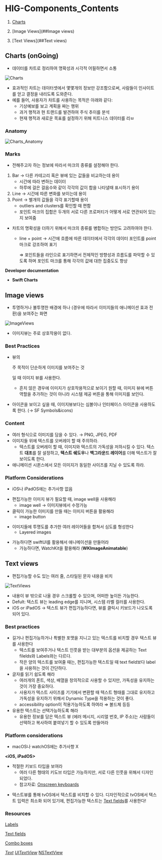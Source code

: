# HIG-Components_Contents

1. [Charts](##Charts (onGoing))

2. [Image Views](##Image views)
3. [Text Views](##Text views)



## Charts (onGoing)

- 데이터를 차트로 정리하여 명확성과 시각적 어필하면서 소통

![Charts](https://docs-assets.developer.apple.com/published/e60ec631128010abf4cf09793552a20a/components-charts-intro@2x.png)

- 효과적인 차트는 데이터셋에서 몇몇개의 정보만 강조함으로써, 사람들이 인사이트를 얻고 결정을 내리도록 도와준다.
- 예를 들어, 사용자가 차트를 사용하는 목적은 아래와 같다:
  - 기상예보를 보고 계획을 짜는 행위
  - 과거 행적과 현 트랜드를 발견하여 주식 추이를 분석
  - 현재 행적과 새로운 목표를 설정하기 위해 피트니스 데이터를 리ㅂ

### Anatomy

![Charts_Anatomy](https://docs-assets.developer.apple.com/published/99ff482fad4dd4768a7280ce055bbe5d/charts-anatomy@2x.png)

### Marks

- 전해주고자 하는 정보에 따라서 마크의 종류를 설정해야 한다.

1. Bar → 다른 카테고리 혹은 뷰에 있는 값들을 비교하는데 용이
   - 시간에 따라 변하는 데이터
   - 하루에 걸은 걸음수와 같이 각각의 값이 합을 나타낼때 표시하기 용이
2. Line → 시간에 따른 변화를 보이는데 용이
3. Point → 별개의 값들을 각각 표기할때 용이
   - outliers and clusters를 확인할 때 편함
   - 포인트 마크의 집합은 두개의 서로 다른 프로퍼티가 어떻게 서로 연관되어 있는지 보여줌

- 차트의 명확성을 더하기 위해서 마크의 종류를 병합하는 방안도 고려하여야 한다.

  - line + point → 시간에 흐름에 따른 데이터에서 각각의 데이터 포인트를 point 마크로 강조하여 표기

    ⇒ 포인트들을 라인으로 표기하면서 전체적인 방향성과 흐름도를 파악할 수 있도록 하며 포인트 마크를 통해 각각의 값에 대한 집중도도 향상

**Developer documentation**

- **Swift Charts**



## Image views

- 투명하거나 불투명한 배경에 하나 (경우에 따라서 이미지들의 애니메이션 효과 전환)을 보여주는 화면

![ImageViews](https://docs-assets.developer.apple.com/published/75a4736b08754bbd37dad68ddd0048b9/components-image-view-intro@2x.png)

- 이미지뷰는 주로 상호작용이 없다.

### Best Practices

- 뷰의 

  주 목적이 단순하게 이미지를 보여주는 것

  일 때 이미지 뷰를 사용한다.

  - 흔치 않은 경우에 이미지가 상호작용적으로 보이기 원할 때, 이미지 뷰에 버튼 역할을 추가하는 것이 아니라 시스템 제공 버튼을 통해 이미지를 보인다.

- 아이콘을 보이고 싶을 때, 이미지뷰보다는 심볼이나 인터페이스 아이콘을 사용하도록 한다. (→ SF Symbols&icons)

### Content

- 여러 형식으로 이미지를 담을 수 있다. → PNG, JPEG, PDF
- 이미지들 위에 텍스트를 오버레이 할 때 주의하라.
  - 텍스트를 오버레이 할 때, 이미지와 텍스트의 가독성을 저하시킬 수 있다. 텍스트 **대조**를 잘 설정하고, **텍스트 쉐도우**나 **백그라운드 레이어**를 더해 텍스트가 잘 보이도록 한다.
- 애니메이션 시퀸스에서 모든 이미지가 동일한 사이즈를 지닐 수 있도록 하라.

### Platform Considerations

- iOS나 iPadOS에는 추가사항 없음

**<Mac OS>**

- 편집가능한 이미지 뷰가 필요할 때, image well을 사용해라
  - image well → 이미지뷰에서 수정가능
- 클릭이 가능한 이미지를 만들 때는 이미지 버튼을 활용해라
  - image button

**<tvOS>**

- 이미지들에 투명도를 추가한 여러 레이어들을 합쳐서 심도를 형성한다
  - Layered images

**<watchOS>**

- 가능하다면 swiftUI를 활용해서 애니메이션을 만들어라
  - 가능하다면, WatchKit을 활용해라 (**WKImageAnimatable**)



## Text views

- 편집가능할 수도 있는 여러 줄, 스타일된 문자 내용을 비치

![TextViews](https://docs-assets.developer.apple.com/published/c626bcee9f9dc28ab4335f7163fd9062/components-text-view-intro@2x.png)

- 내용이 뷰 밖으로 나올 경우 스크롤할 수 있으며, 어떠한 높이든 가능한다.
- Defult: 텍스트 뷰는 leading edge를 지니며, 시스템 라벨 컬러를 사용한다.
- iOS or iPadOS → 텍스트 뷰가 편집가능하다면, 뷰를 클릭시 키보드가 나오도록 되어 있다.

### Best practices

- 길거나 편집가능하거나 특별한 포맷을 지니고 있는 텍스트를 비치할 경우 텍스트 뷰를 사용한다
  - 텍스트를 보여주거나 텍스트 인풋을 받는 대부분의 옵션을 제공하는 Text filelds와 Labels와는 다르다.
  - 작은 양의 텍스트를 보여줄 때는, 편집가능한 텍스트일 때 text field보다 label을 사용하는 것이 간단하다.
- 글자를 읽기 쉽도록 해라
  - 여러개의 폰트, 색상, 배열을 창의적으로 사용할 수 있지만, 가독성을 유지하는 것이 가장 중요하다.
  - 사용자가 텍스트 사이즈를 기기에서 변환할 때 텍스트 형태를 그대로 유지하고 가독성을 유지하기 위해서 Dynamic Type을 적용하는 것이 좋다.
  - accessibility option이 적용가능하도록 하여라 ⇒ 볼드체 등등
- 유용한 텍스트는 선택가능하도록 해라
  - 유용한 정보를 담은 텍스트 뷰 (에러 메시지, 시리얼 번호, IP 주소)는 사람들이 선택하고 복사하여 붙여넣기 할 수 있도록 만들어라

### Platform considerations

- macOS나 watchOS에는 추가사항 X

**<iOS, iPadOS>**

- 적절한 키보드 타입을 보여라
  - 여러 다른 형태의 키도브 타입은 가능하지만, 서로 다른 인풋을 위해서 디자인 되었다.
  - 참고자료: [Onscreen keyboards](https://developer.apple.com/design/human-interface-guidelines/onscreen-keyboards)

**<tvOS>**

- 텍스트뷰를 통해 tvOS에서 텍스트를 비치할 수 있다. 디자인적으로 tvOS에서 텍스트 입력은 최소화 되어 있기에, 편집가능한 텍스트는 [Text fields](https://developer.apple.com/design/human-interface-guidelines/text-fields)를 사용한다!

### Resources

**<Related>**

[Labels](https://developer.apple.com/design/human-interface-guidelines/labels)

[Text fields](https://developer.apple.com/design/human-interface-guidelines/text-fields)

[Combo boxes](https://developer.apple.com/design/human-interface-guidelines/combo-boxes)

**<Developer documentation>**

[*Text*](<https://developer.apple.com/documentation/SwiftUI/Text>)
[*UITextView*](<https://developer.apple.com/documentation/uikit/uitextview>)
[NSTextView](<https://developer.apple.com/documentation/appkit/nstextview>)